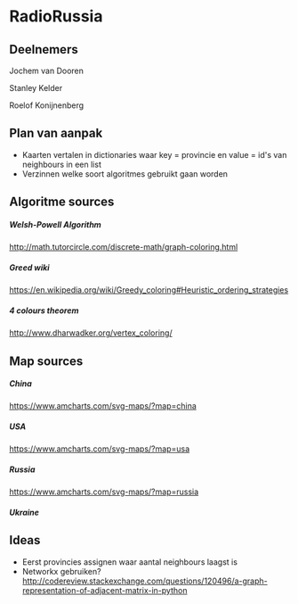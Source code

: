 # RadioRussia

## Deelnemers
Jochem van Dooren

Stanley Kelder

Roelof Konijnenberg

## Plan van aanpak

- Kaarten vertalen in dictionaries waar key = provincie en value = id's van neighbours in een list
- Verzinnen welke soort algoritmes gebruikt gaan worden

## Algoritme sources

##### Welsh-Powell Algorithm

http://math.tutorcircle.com/discrete-math/graph-coloring.html


##### Greed wiki

https://en.wikipedia.org/wiki/Greedy_coloring#Heuristic_ordering_strategies

##### 4 colours theorem

http://www.dharwadker.org/vertex_coloring/


## Map sources

##### China

https://www.amcharts.com/svg-maps/?map=china

##### USA

https://www.amcharts.com/svg-maps/?map=usa

##### Russia

https://www.amcharts.com/svg-maps/?map=russia

##### Ukraine

## Ideas

- Eerst provincies assignen waar aantal neighbours laagst is
- Networkx gebruiken? http://codereview.stackexchange.com/questions/120496/a-graph-representation-of-adjacent-matrix-in-python

